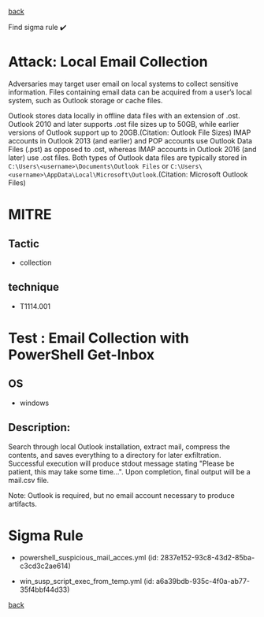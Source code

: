 
[back](../index.md)

Find sigma rule :heavy_check_mark: 

# Attack: Local Email Collection 

Adversaries may target user email on local systems to collect sensitive information. Files containing email data can be acquired from a user’s local system, such as Outlook storage or cache files.

Outlook stores data locally in offline data files with an extension of .ost. Outlook 2010 and later supports .ost file sizes up to 50GB, while earlier versions of Outlook support up to 20GB.(Citation: Outlook File Sizes) IMAP accounts in Outlook 2013 (and earlier) and POP accounts use Outlook Data Files (.pst) as opposed to .ost, whereas IMAP accounts in Outlook 2016 (and later) use .ost files. Both types of Outlook data files are typically stored in `C:\Users\<username>\Documents\Outlook Files` or `C:\Users\<username>\AppData\Local\Microsoft\Outlook`.(Citation: Microsoft Outlook Files)

# MITRE
## Tactic
  - collection


## technique
  - T1114.001


# Test : Email Collection with PowerShell Get-Inbox
## OS
  - windows


## Description:
Search through local Outlook installation, extract mail, compress the contents, and saves everything to a directory for later exfiltration.
Successful execution will produce stdout message stating "Please be patient, this may take some time...". Upon completion, final output will be a mail.csv file.

Note: Outlook is required, but no email account necessary to produce artifacts.


# Sigma Rule
 - powershell_suspicious_mail_acces.yml (id: 2837e152-93c8-43d2-85ba-c3cd3c2ae614)

 - win_susp_script_exec_from_temp.yml (id: a6a39bdb-935c-4f0a-ab77-35f4bbf44d33)



[back](../index.md)
